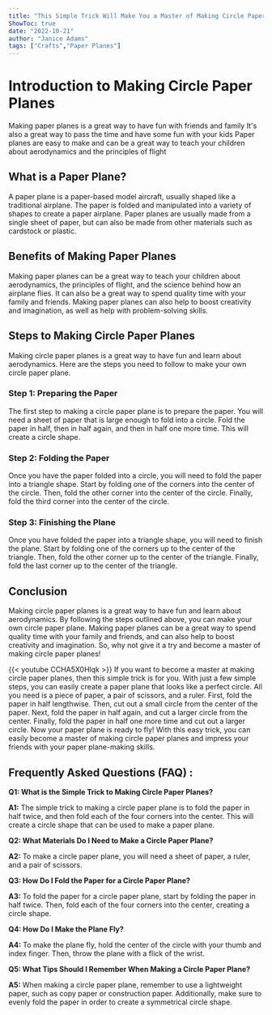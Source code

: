 ```yaml
---
title: "This Simple Trick Will Make You a Master of Making Circle Paper Planes!"
ShowToc: true 
date: "2022-10-21"
author: "Janice Adams" 
tags: ["Crafts","Paper Planes"]
---
```

# Introduction to Making Circle Paper Planes

Making paper planes is a great way to have fun with friends and family It's also a great way to pass the time and have some fun with your kids Paper planes are easy to make and can be a great way to teach your children about aerodynamics and the principles of flight

## What is a Paper Plane?

A paper plane is a paper-based model aircraft, usually shaped like a traditional airplane. The paper is folded and manipulated into a variety of shapes to create a paper airplane. Paper planes are usually made from a single sheet of paper, but can also be made from other materials such as cardstock or plastic.

## Benefits of Making Paper Planes

Making paper planes can be a great way to teach your children about aerodynamics, the principles of flight, and the science behind how an airplane flies. It can also be a great way to spend quality time with your family and friends. Making paper planes can also help to boost creativity and imagination, as well as help with problem-solving skills.

## Steps to Making Circle Paper Planes

Making circle paper planes is a great way to have fun and learn about aerodynamics. Here are the steps you need to follow to make your own circle paper plane.

### Step 1: Preparing the Paper

The first step to making a circle paper plane is to prepare the paper. You will need a sheet of paper that is large enough to fold into a circle. Fold the paper in half, then in half again, and then in half one more time. This will create a circle shape.

### Step 2: Folding the Paper

Once you have the paper folded into a circle, you will need to fold the paper into a triangle shape. Start by folding one of the corners into the center of the circle. Then, fold the other corner into the center of the circle. Finally, fold the third corner into the center of the circle.

### Step 3: Finishing the Plane

Once you have folded the paper into a triangle shape, you will need to finish the plane. Start by folding one of the corners up to the center of the triangle. Then, fold the other corner up to the center of the triangle. Finally, fold the last corner up to the center of the triangle.

## Conclusion

Making circle paper planes is a great way to have fun and learn about aerodynamics. By following the steps outlined above, you can make your own circle paper plane. Making paper planes can be a great way to spend quality time with your family and friends, and can also help to boost creativity and imagination. So, why not give it a try and become a master of making circle paper planes!

{{< youtube CCHA5X0Hlqk >}} 
If you want to become a master at making circle paper planes, then this simple trick is for you. With just a few simple steps, you can easily create a paper plane that looks like a perfect circle. All you need is a piece of paper, a pair of scissors, and a ruler. First, fold the paper in half lengthwise. Then, cut out a small circle from the center of the paper. Next, fold the paper in half again, and cut a larger circle from the center. Finally, fold the paper in half one more time and cut out a larger circle. Now your paper plane is ready to fly! With this easy trick, you can easily become a master of making circle paper planes and impress your friends with your paper plane-making skills.

## Frequently Asked Questions (FAQ) :
**Q1: What is the Simple Trick to Making Circle Paper Planes?**

**A1:** The simple trick to making a circle paper plane is to fold the paper in half twice, and then fold each of the four corners into the center. This will create a circle shape that can be used to make a paper plane. 

**Q2: What Materials Do I Need to Make a Circle Paper Plane?**

**A2:** To make a circle paper plane, you will need a sheet of paper, a ruler, and a pair of scissors. 

**Q3: How Do I Fold the Paper for a Circle Paper Plane?**

**A3:** To fold the paper for a circle paper plane, start by folding the paper in half twice. Then, fold each of the four corners into the center, creating a circle shape. 

**Q4: How Do I Make the Plane Fly?**

**A4:** To make the plane fly, hold the center of the circle with your thumb and index finger. Then, throw the plane with a flick of the wrist. 

**Q5: What Tips Should I Remember When Making a Circle Paper Plane?**

**A5:** When making a circle paper plane, remember to use a lightweight paper, such as copy paper or construction paper. Additionally, make sure to evenly fold the paper in order to create a symmetrical circle shape.



